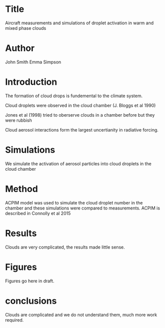 # Title
Aircraft measurements and simulations of droplet activation in warm and mixed phase clouds

# Author
John Smith
Emma Simpson

# Introduction
The formation of cloud drops is fundemental to the climate system.

Cloud droplets were observed in the cloud chamber (J. Bloggs et al 1990)

Jones et al (1998) tried to oberserve clouds in a chamber before but they were rubbish

Cloud aerosol interactions form the largest uncertianity in radiative forcing. 

# Simulations
We simulate the activation of aerosol particles into cloud droplets in the cloud chamber

# Method
ACPIM model was used to simulate the cloud droplet number in the chamber and these simulations were compared to measurements. ACPIM is described in Connolly et al 2015

# Results
Clouds are very complicated, the results made little sense.

# Figures
Figures go here in draft.

# conclusions
Clouds are complicated and we do not understand them, much more work required.
